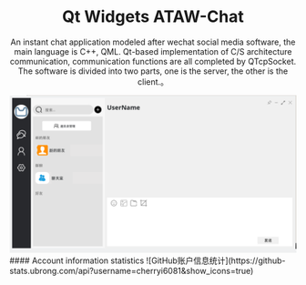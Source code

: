 <h1 align="center">
  Qt Widgets ATAW-Chat
</h1>
<p align="center">
 An instant chat application modeled after wechat social media software, the main language is C++, QML. Qt-based implementation of C/S architecture communication, communication functions are all completed by QTcpSocket. The software is divided into two parts, one is the server, the other is the client.</a>。
</p>
<img src="doc/preview/图片22( 首页界面).png">
#### Account information statistics
![GitHub账户信息统计](https://github-stats.ubrong.com/api?username=cherryi6081&show_icons=true)
